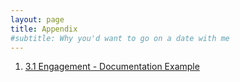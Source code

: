 ```yaml
---
layout: page
title: Appendix
#subtitle: Why you'd want to go on a date with me
---
```


1. [3.1 Engagement - Documentation Example](3.1-engagement-documentation)